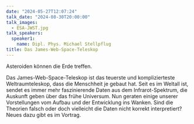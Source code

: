 ```yaml
---
date: "2024-05-27T12:07:24"
talk_date: "2024-08-30T20:00:00"
talk_images:
  - ESA-JWST.jpg
talk_speakers:
  speaker1:
    name: Dipl. Phys. Michael Stellpflug
title: Das James-Web-Space-Teleskop
---
```


Asteroiden können die Erde treffen.

Das James-Web-Space-Teleskop ist das teuerste und komplizierteste Weltraumteleskop, dass die Menschheit je gebaut hat. 
Seit es im Weltall ist, sendet es immer mehr faszinierende Daten aus dem Infrarot-Spektrum, die Auskunft geben über das frühe Universum. Nun geraten einige unserer Vorstellungen vom Aufbau und der Entwicklung ins Wanken. 
Sind die Theorien falsch oder doch vielleicht die Daten nicht korrekt interpretiert? 
Neues dazu gibt es im Vortrag.
